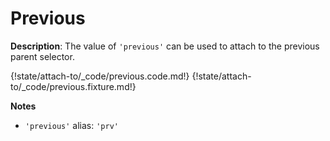 # Previous

__Description__: The value of `'previous'` can be used to attach to the previous parent selector.

{!state/attach-to/_code/previous.code.md!}
{!state/attach-to/_code/previous.fixture.md!}

__Notes__

+ `'previous'` alias: `'prv'`

<div class="cf"></div>
<div class="end-last"></div>

